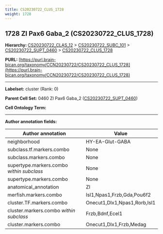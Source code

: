 ```yaml
---
title: CS20230722_CLUS_1728
weight: 1728
---
```

## 1728 ZI Pax6 Gaba_2 (CS20230722_CLUS_1728)
<b>Hierarchy: </b>
[CS20230722_CLAS_12](../CS20230722_CLAS_12) >
[CS20230722_SUBC_101](../CS20230722_SUBC_101) >
[CS20230722_SUPT_0460](../CS20230722_SUPT_0460) >
[CS20230722_CLUS_1728](../CS20230722_CLUS_1728)

**PURL:** [https://purl.brain-bican.org/taxonomy/CCN20230722/CS20230722_CLUS_1728](https://purl.brain-bican.org/taxonomy/CCN20230722/CS20230722_CLUS_1728)

---


**Labelset:** cluster (Rank: 0)

**Parent Cell Set:** 0460 ZI Pax6 Gaba_2 ([CS20230722_SUPT_0460](../CS20230722_SUPT_0460))



**Cell Ontology Term:** 

[MARKER GENES.]: #


---

[TRANSFERRED ANNOTATIONS.]: #


[AUTHOR ANNOTATION FIELDS.]: #


**Author annotation fields:**

| Author annotation | Value |
|-------------------|-------|
|neighborhood|HY-EA-Glut-GABA|
|subclass.tf.markers.combo|None|
|subclass.markers.combo|None|
|supertype.markers.combo _within subclass_|None|
|supertype.markers.combo|None|
|anatomical_annotation|ZI|
|merfish.markers.combo|Isl1,Npas1,Frzb,Gda,Pou6f2|
|cluster.TF.markers.combo|Onecut1,Dlx1,Npas1,Rorb,Isl1|
|cluster.markers.combo _within subclass_|Frzb,Bdnf,Ecel1|
|cluster.markers.combo|Onecut1,Dlx1,Frzb,Medag|
